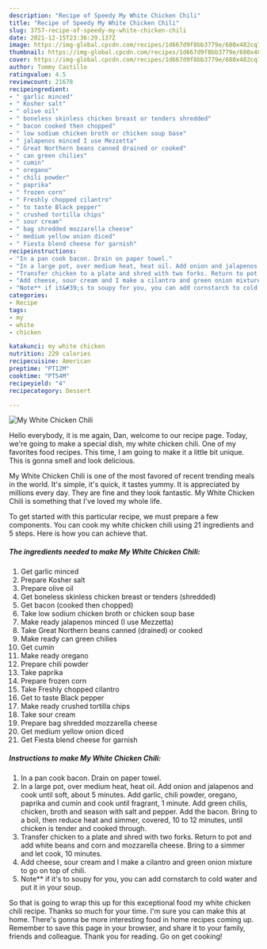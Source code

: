 ```yaml
---
description: "Recipe of Speedy My White Chicken Chili"
title: "Recipe of Speedy My White Chicken Chili"
slug: 3757-recipe-of-speedy-my-white-chicken-chili
date: 2021-12-15T23:36:29.137Z
image: https://img-global.cpcdn.com/recipes/1d667d9f8bb3779e/680x482cq70/my-white-chicken-chili-recipe-main-photo.jpg
thumbnail: https://img-global.cpcdn.com/recipes/1d667d9f8bb3779e/680x482cq70/my-white-chicken-chili-recipe-main-photo.jpg
cover: https://img-global.cpcdn.com/recipes/1d667d9f8bb3779e/680x482cq70/my-white-chicken-chili-recipe-main-photo.jpg
author: Tommy Castillo
ratingvalue: 4.5
reviewcount: 21678
recipeingredient:
- " garlic minced"
- " Kosher salt"
- " olive oil"
- " boneless skinless chicken breast or tenders shredded"
- " bacon cooked then chopped"
- " low sodium chicken broth or chicken soup base"
- " jalapenos minced I use Mezzetta"
- " Great Northern beans canned drained or cooked"
- " can green chilies"
- " cumin"
- " oregano"
- " chili powder"
- " paprika"
- " frozen corn"
- " Freshly chopped cilantro"
- " to taste Black pepper"
- " crushed tortilla chips"
- " sour cream"
- " bag shredded mozzarella cheese"
- " medium yellow onion diced"
- " Fiesta blend cheese for garnish"
recipeinstructions:
- "In a pan cook bacon. Drain on paper towel."
- "In a large pot, over medium heat, heat oil. Add onion and jalapenos and cook until soft, about 5 minutes. Add garlic, chili powder, oregano, paprika and cumin and cook until fragrant, 1 minute. Add green chilis, chicken, broth and season with salt and pepper. Add the bacon. Bring to a boil, then reduce heat and simmer, covered, 10 to 12 minutes, until chicken is tender and cooked through."
- "Transfer chicken to a plate and shred with two forks. Return to pot and add white beans and corn and mozzarella cheese. Bring to a simmer and let cook, 10 minutes."
- "Add cheese, sour cream and I make a cilantro and green onion mixture to go on top of chili."
- "Note** if it&#39;s to soupy for you, you can add cornstarch to cold water and put it in your soup."
categories:
- Recipe
tags:
- my
- white
- chicken

katakunci: my white chicken 
nutrition: 229 calories
recipecuisine: American
preptime: "PT12M"
cooktime: "PT54M"
recipeyield: "4"
recipecategory: Dessert

---
```



![My White Chicken Chili](https://img-global.cpcdn.com/recipes/1d667d9f8bb3779e/680x482cq70/my-white-chicken-chili-recipe-main-photo.jpg)

Hello everybody, it is me again, Dan, welcome to our recipe page. Today, we're going to make a special dish, my white chicken chili. One of my favorites food recipes. This time, I am going to make it a little bit unique. This is gonna smell and look delicious.



My White Chicken Chili is one of the most favored of recent trending meals in the world. It's simple, it's quick, it tastes yummy. It is appreciated by millions every day. They are fine and they look fantastic. My White Chicken Chili is something that I've loved my whole life.


To get started with this particular recipe, we must prepare a few components. You can cook my white chicken chili using 21 ingredients and 5 steps. Here is how you can achieve that.

<!--inarticleads1-->

##### The ingredients needed to make My White Chicken Chili:

1. Get  garlic minced
1. Prepare  Kosher salt
1. Prepare  olive oil
1. Get  boneless skinless chicken breast or tenders (shredded)
1. Get  bacon (cooked then chopped)
1. Take  low sodium chicken broth or chicken soup base
1. Make ready  jalapenos minced (I use Mezzetta)
1. Take  Great Northern beans canned (drained) or cooked
1. Make ready  can green chilies
1. Get  cumin
1. Make ready  oregano
1. Prepare  chili powder
1. Take  paprika
1. Prepare  frozen corn
1. Take  Freshly chopped cilantro
1. Get  to taste Black pepper
1. Make ready  crushed tortilla chips
1. Take  sour cream
1. Prepare  bag shredded mozzarella cheese
1. Get  medium yellow onion diced
1. Get  Fiesta blend cheese for garnish




<!--inarticleads2-->

##### Instructions to make My White Chicken Chili:

1. In a pan cook bacon. Drain on paper towel.
1. In a large pot, over medium heat, heat oil. Add onion and jalapenos and cook until soft, about 5 minutes. Add garlic, chili powder, oregano, paprika and cumin and cook until fragrant, 1 minute. Add green chilis, chicken, broth and season with salt and pepper. Add the bacon. Bring to a boil, then reduce heat and simmer, covered, 10 to 12 minutes, until chicken is tender and cooked through.
1. Transfer chicken to a plate and shred with two forks. Return to pot and add white beans and corn and mozzarella cheese. Bring to a simmer and let cook, 10 minutes.
1. Add cheese, sour cream and I make a cilantro and green onion mixture to go on top of chili.
1. Note** if it&#39;s to soupy for you, you can add cornstarch to cold water and put it in your soup.




So that is going to wrap this up for this exceptional food my white chicken chili recipe. Thanks so much for your time. I'm sure you can make this at home. There's gonna be more interesting food in home recipes coming up. Remember to save this page in your browser, and share it to your family, friends and colleague. Thank you for reading. Go on get cooking!
